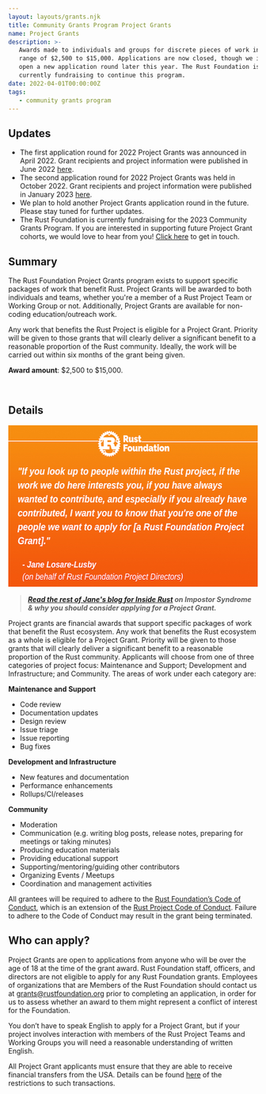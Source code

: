 ```yaml
---
layout: layouts/grants.njk
title: Community Grants Program Project Grants
name: Project Grants
description: >-
   Awards made to individuals and groups for discrete pieces of work in the
   range of $2,500 to $15,000. Applications are now closed, though we intend to
   open a new application round later this year. The Rust Foundation is
   currently fundraising to continue this program.
date: 2022-04-01T00:00:00Z
tags:
   - community grants program
---
```

## Updates

* The first application round for 2022 Project Grants was announced in April 2022. Grant recipients and project information were published in June 2022&nbsp;[here](https://foundation.rust-lang.org/news/2022-06-14-community-grants-program-awards-announcement/).
* The second application round for 2022 Project Grants was held in October 2022. Grant recipients and project information were published in January 2023&nbsp;<a target="_blank" rel="noopener" href="https://foundation.rust-lang.org/news/community-grants-program-awards-announcement-introducing-our-latest-project-grantees/">here</a>.
* We plan to hold another Project Grants application round in the future. Please stay tuned for further updates.&nbsp;
* The Rust Foundation is currently fundraising for the 2023 Community Grants Program. If you are interested in supporting future Project Grant cohorts, we would love to hear from you\! [Click here](mailto:contact@rustfoundation.org)&nbsp;to get in touch.&nbsp;

## Summary

The Rust Foundation Project Grants program exists to support specific packages of work that benefit Rust. Project Grants will be awarded to both individuals and teams, whether you're a member of a Rust Project Team or Working Group or not. Additionally, Project Grants are available for non-coding education/outreach work.

Any work that benefits the Rust Project is eligible for a Project Grant. Priority will be given to those grants that will clearly deliver a significant benefit to a reasonable proportion of the Rust community. Ideally, the work will be carried out within six months of the grant being given.

**Award amount**\: $2,500 to $15,000.

&nbsp;

## Details

<img width="580" height="326" alt="Orange gradient background with white rust foundation logo up top (letter &quot;R&quot; inside gear icon) with the following white italicized text: &quot;&quot;If you look up to people within the Rust project, if the work we do here interests you, if you have always wanted to contribute, and especially if you already have contributed, I want you to know that you're one of the people we want to apply for [a Rust Foundation Project Grant].&quot; Quote is attributed to Jane Losare-Lusby" title="Jane Losare-Lusby quote" src="/img/grants/jane-quote.png" />

> ***<a rel="noopener" target="_blank" href="https://blog.rust-lang.org/inside-rust/2022/04/19/imposter-syndrome.html">Read the rest of Jane's blog </a>[for Inside Rust](__notset__)&nbsp;on Impostor Syndrome & why you should consider applying for a Project Grant.***

Project grants are financial awards that support specific packages of work that benefit the Rust ecosystem. Any work that benefits the Rust ecosystem as a whole is eligible for a Project Grant. Priority will be given to those grants that will clearly deliver a significant benefit to a reasonable proportion of the Rust community. Applicants will choose from one of three categories of project focus: Maintenance and Support; Development and Infrastructure; and Community. The areas of work under each category are:

**Maintenance and Support**

* Code review
* Documentation updates
* Design review
* Issue triage
* Issue reporting
* Bug fixes

**Development and Infrastructure**

* New features and documentation
* Performance enhancements
* Rollups/CI/releases

**Community**

* Moderation
* Communication (e.g. writing blog posts, release notes, preparing for meetings or taking minutes)
* Producing education materials
* Providing educational support
* Supporting/mentoring/guiding other contributors
* Organizing Events / Meetups
* Coordination and management activities

All grantees will be required to adhere to the [Rust Foundation’s Code of Conduct](https://foundation.rust-lang.org/policies/code-of-conduct/), which is an extension of the [Rust Project Code of Conduct](https://www.rust-lang.org/policies/code-of-conduct). Failure to adhere to the Code of Conduct may result in the grant being terminated.

## Who can apply?

Project Grants are open to applications from anyone who will be over the age of 18 at the time of the grant award. Rust Foundation staff, officers, and directors are not eligible to apply for any Rust Foundation grants. Employees of organizations that are Members of the Rust Foundation should contact us at [grants@rustfoundation.org](mailto:grants@rustfoundation.org) prior to completing an application, in order for us to assess whether an award to them might represent a conflict of interest for the Foundation.

You don’t have to speak English to apply for a Project Grant, but if your project involves interaction with members of the Rust Project Teams and Working Groups you will need a reasonable understanding of written English.

All Project Grant applicants must ensure that they are able to receive financial transfers from the USA. Details can be found [here](https://home.treasury.gov/policy-issues/financial-sanctions/sanctions-programs-and-country-information) of the restrictions to such transactions.